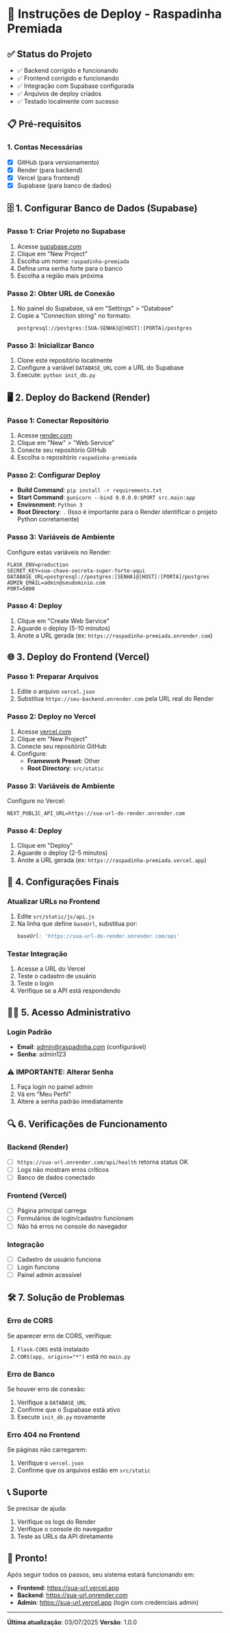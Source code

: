 # 🚀 Instruções de Deploy - Raspadinha Premiada

## ✅ Status do Projeto
- ✅ Backend corrigido e funcionando
- ✅ Frontend corrigido e funcionando  
- ✅ Integração com Supabase configurada
- ✅ Arquivos de deploy criados
- ✅ Testado localmente com sucesso

## 📋 Pré-requisitos

### 1. Contas Necessárias
- [x] GitHub (para versionamento)
- [x] Render (para backend)
- [x] Vercel (para frontend)
- [x] Supabase (para banco de dados)

## 🗄️ 1. Configurar Banco de Dados (Supabase)

### Passo 1: Criar Projeto no Supabase
1. Acesse [supabase.com](https://supabase.com)
2. Clique em "New Project"
3. Escolha um nome: `raspadinha-premiada`
4. Defina uma senha forte para o banco
5. Escolha a região mais próxima

### Passo 2: Obter URL de Conexão
1. No painel do Supabase, vá em "Settings" > "Database"
2. Copie a "Connection string" no formato:
   ```
   postgresql://postgres:[SUA-SENHA]@[HOST]:[PORTA]/postgres
   ```

### Passo 3: Inicializar Banco
1. Clone este repositório localmente
2. Configure a variável `DATABASE_URL` com a URL do Supabase
3. Execute: `python init_db.py`

## 🖥️ 2. Deploy do Backend (Render)

### Passo 1: Conectar Repositório
1. Acesse [render.com](https://render.com)
2. Clique em "New" > "Web Service"
3. Conecte seu repositório GitHub
4. Escolha o repositório `raspadinha-premiada`

### Passo 2: Configurar Deploy
- **Build Command**: `pip install -r requirements.txt`
- **Start Command**: `gunicorn --bind 0.0.0.0:$PORT src.main:app`
- **Environment**: `Python 3`
- **Root Directory**: `.` (Isso é importante para o Render identificar o projeto Python corretamente)

### Passo 3: Variáveis de Ambiente
Configure estas variáveis no Render:
```env
FLASK_ENV=production
SECRET_KEY=sua-chave-secreta-super-forte-aqui
DATABASE_URL=postgresql://postgres:[SENHA]@[HOST]:[PORTA]/postgres
ADMIN_EMAIL=admin@seudominio.com
PORT=5000
```

### Passo 4: Deploy
1. Clique em "Create Web Service"
2. Aguarde o deploy (5-10 minutos)
3. Anote a URL gerada (ex: `https://raspadinha-premiada.onrender.com`)

## 🌐 3. Deploy do Frontend (Vercel)

### Passo 1: Preparar Arquivos
1. Edite o arquivo `vercel.json`
2. Substitua `https://seu-backend.onrender.com` pela URL real do Render

### Passo 2: Deploy no Vercel
1. Acesse [vercel.com](https://vercel.com)
2. Clique em "New Project"
3. Conecte seu repositório GitHub
4. Configure:
   - **Framework Preset**: Other
   - **Root Directory**: `src/static`

### Passo 3: Variáveis de Ambiente
Configure no Vercel:
```env
NEXT_PUBLIC_API_URL=https://sua-url-do-render.onrender.com
```

### Passo 4: Deploy
1. Clique em "Deploy"
2. Aguarde o deploy (2-5 minutos)
3. Anote a URL gerada (ex: `https://raspadinha-premiada.vercel.app`)

## 🔧 4. Configurações Finais

### Atualizar URLs no Frontend
1. Edite `src/static/js/api.js`
2. Na linha que define `baseUrl`, substitua por:
   ```javascript
   baseUrl: 'https://sua-url-do-render.onrender.com/api'
   ```

### Testar Integração
1. Acesse a URL do Vercel
2. Teste o cadastro de usuário
3. Teste o login
4. Verifique se a API está respondendo

## 👨‍💼 5. Acesso Administrativo

### Login Padrão
- **Email**: admin@raspadinha.com (configurável)
- **Senha**: admin123

### ⚠️ IMPORTANTE: Alterar Senha
1. Faça login no painel admin
2. Vá em "Meu Perfil"
3. Altere a senha padrão imediatamente

## 🔍 6. Verificações de Funcionamento

### Backend (Render)
- [ ] `https://sua-url.onrender.com/api/health` retorna status OK
- [ ] Logs não mostram erros críticos
- [ ] Banco de dados conectado

### Frontend (Vercel)
- [ ] Página principal carrega
- [ ] Formulários de login/cadastro funcionam
- [ ] Não há erros no console do navegador

### Integração
- [ ] Cadastro de usuário funciona
- [ ] Login funciona
- [ ] Painel admin acessível

## 🛠️ 7. Solução de Problemas

### Erro de CORS
Se aparecer erro de CORS, verifique:
1. `Flask-CORS` está instalado
2. `CORS(app, origins="*")` está no `main.py`

### Erro de Banco
Se houver erro de conexão:
1. Verifique a `DATABASE_URL`
2. Confirme que o Supabase está ativo
3. Execute `init_db.py` novamente

### Erro 404 no Frontend
Se páginas não carregarem:
1. Verifique o `vercel.json`
2. Confirme que os arquivos estão em `src/static`

## 📞 Suporte

Se precisar de ajuda:
1. Verifique os logs do Render
2. Verifique o console do navegador
3. Teste as URLs da API diretamente

## 🎉 Pronto!

Após seguir todos os passos, seu sistema estará funcionando em:
- **Frontend**: https://sua-url.vercel.app
- **Backend**: https://sua-url.onrender.com
- **Admin**: https://sua-url.vercel.app (login com credenciais admin)

---

**Última atualização**: 03/07/2025
**Versão**: 1.0.0


